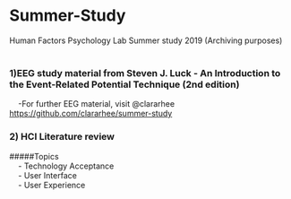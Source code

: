 # Summer-Study
Human Factors Psychology Lab Summer study 2019 (Archiving purposes) <br> 
<br> 
### 1)EEG study material from Steven J. Luck - An Introduction to the Event-Related Potential Technique (2nd edition) <br> 
&nbsp;&nbsp;&nbsp;     -For further EEG material, visit @clararhee https://github.com/clararhee/summer-study  <br>

### 2) HCI Literature review <br> 
#####Topics <br>
&nbsp;&nbsp;&nbsp; - Technology Acceptance <br>
&nbsp;&nbsp;&nbsp; - User Interface <br>
&nbsp;&nbsp;&nbsp; - User Experience <br>
